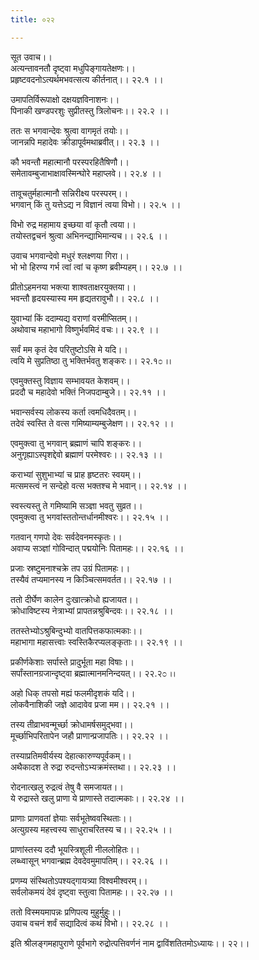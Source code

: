 ```yaml
---
title: ०२२

---
```

सूत उवाच।।  
अत्यन्तावनतौ दृष्ट्वा मधुपिङ्गायतेक्षणः।।  
प्रहृष्टवदनोऽत्यर्थमभवत्सत्य कीर्तनात्।। २२.१ ।।  
  
उमापतिर्विरूपाक्षो दक्षयज्ञविनाशनः।।  
पिनाकी खण्डपरशुः सुप्रीतस्तु त्रिलोचनः।। २२.२ ।।  
  
ततः स भगवान्देवः श्रुत्वा वागमृतं तयोः।।  
जानन्नपि महादेवः क्रीडापूर्वमथाब्रवीत्।। २२.३ ।।  
  
कौ भवन्तौ महात्मानौ परस्परहितैषिणौ।।  
समेतावम्बुजाभाक्षावस्मिन्घोरे महाप्लवे।। २२.४ ।।  
  
तावूचतुर्महात्मानौ सन्निरीक्ष्य परस्परम्।।  
भगवान् किं तु यत्तेऽद्य न विज्ञानं त्वया विभो।। २२.५ ।।  
  
विभो रुद्र महामाय इच्छया वां कृतौ त्वया।।  
तयोस्तद्वचनं श्रुत्वा अभिनन्द्याभिमान्यच।। २२.६ ।।  
  
उवाच भगवान्देवो मधुरं श्लक्ष्णया गिरा।।  
भो भो हिरण्य गर्भ त्वां त्वां च कृष्ण ब्रवीम्यहम्।। २२.७ ।।  
  
प्रीतोऽहमनया भक्त्या शाश्वताक्षरयुक्तया।।  
भवन्तौ हृदयस्यास्य मम हृद्यतरावुभौ।। २२.८ ।।  
  
युवाभ्यां किं ददाम्यद्य वराणां वरमीप्सितम्।।  
अथोवाच महाभागो विष्णुर्भवमिदं वचः।। २२.९ ।।  
  
सर्वं मम कृतं देव परितुष्टोऽसि मे यदि।।  
त्वयि मे सुप्रतिष्ठा तु भक्तिर्भवतु शङ्करः।। २२.१೦ ।।  
  
एवमुक्तस्तु विज्ञाय सम्भावयत केशवम्।।  
प्रददौ च महादेवो भक्तिं निजपदाम्बुजे।। २२.११ ।।  
  
भवान्सर्वस्य लोकस्य कर्ता त्वमधिदैवतम्।।  
तदेवं स्वस्ति ते वत्स गमिष्याम्यम्बुजेक्षण।। २२.१२ ।।  
  
एवमुक्त्वा तु भगवान् ब्रह्माणं चापि शङ्करः।।  
अनुगृह्याऽस्पृशद्देवो ब्रह्माणं परमेश्वरः।। २२.१३ ।।  
  
कराभ्यां सुशुभाभ्यां च प्राह हृष्टतरः स्वयम्।।  
मत्समस्त्वं न सन्देहो वत्स भक्तश्च मे भवान्।। २२.१४ ।।  
  
स्वस्त्यस्तु ते गमिष्यामि सञ्ज्ञा भवतु सुव्रत।।  
एवमुक्त्वा तु भगवांस्ततोन्तर्धानमीश्वरः।। २२.१५ ।।  
  
गतवान् गणपो देवः सर्वदेवनमस्कृतः।।  
अवाप्य सञ्ज्ञां गोविन्दात् पद्मयोनिः पितामहः।। २२.१६ ।।  
  
प्रजाः स्रष्टुमनाश्चक्रे तप उग्रं पितामहः।।  
तस्यैवं तप्यमानस्य न किञ्चित्समवर्तत।। २२.१७ ।।  
  
ततो दीर्घेण कालेन दुःखात्क्रोधो ह्यजायत।।  
क्रोधाविष्टस्य नेत्राभ्यां प्रापतन्नश्रुबिन्दवः।। २२.१८ ।।  
  
ततस्तेभ्योऽश्रुबिन्दुभ्यो वातपित्तकफात्मकाः।।  
महाभागा महासत्त्वाः स्वस्तिकैरप्यलङ्कृताः।। २२.१९ ।।  
  
प्रकीर्णकेशाः सर्पास्ते प्रादुर्भूता महा विषाः।।  
सर्पांस्तानग्रजान्दृष्ट्वा ब्रह्मात्मानमनिन्दयत्।। २२.२೦ ।।  
  
अहो धिक् तपसो मह्यं फलमीदृशकं यदि।।  
लोकवैनाशिकी जज्ञे आदावेव प्रजा मम।। २२.२१ ।।  
  
तस्य तीव्राभवन्मूर्च्छा क्रोधामर्षसमुद्भवा।।  
मूर्च्छाभिपरितापेन जहौ प्राणान्प्रजापतिः।। २२.२२ ।।  
  
तस्याप्रतिमवीर्यस्य देहात्कारुण्यपूर्वकम्।।  
अथैकादश ते रुद्रा रुदन्तोऽभ्यक्रमंस्तथा।। २२.२३ ।।  
  
रोदनात्खलु रुद्रत्वं तेषु वै समजायत।।  
ये रुद्रास्ते खलु प्राणा ये प्राणास्ते तदात्मकाः।। २२.२४ ।।  
  
प्राणाः प्राणवतां ज्ञेयाः सर्वभूतेष्ववस्थिताः।।  
अत्युग्रस्य महत्त्वस्य साधुराचरितस्य च।। २२.२५ ।।  
  
प्राणांस्तस्य ददौ भूयस्त्रिशूली नीललोहितः।।  
लब्ध्वासून् भगवान्ब्रह्म देवदेवमुमापतिम्।। २२.२६ ।।  
  
प्रणम्य संस्थितोऽपश्यद्गायत्र्या विश्वमीश्वरम्।।  
सर्वलोकमयं देवं दृष्ट्वा स्तुत्वा पितामहः।। २२.२७ ।।  
  
ततो विस्मयमापन्नः प्रणिपत्य मुहुर्मुहुः।।  
उवाच वचनं शर्वं सद्यादित्वं कथं विभो।। २२.२८ ।।  
  
इति श्रीलङ्गमहापुराणे पूर्वभागे रुद्रोत्पत्तिवर्णनं नाम द्वाविंशतितमोऽध्यायः।। २२।।